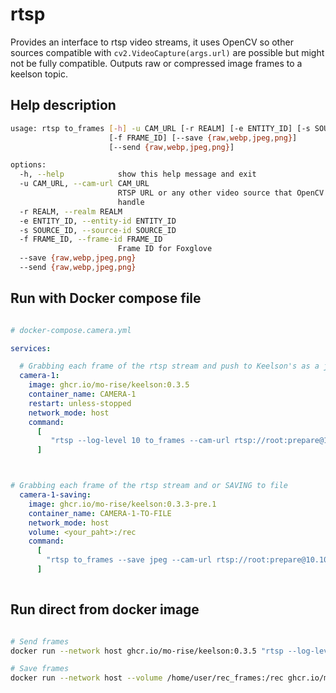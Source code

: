 # rtsp

Provides an interface to rtsp video streams, it uses OpenCV so other sources compatible with `cv2.VideoCapture(args.url)` are possible but might not be fully compatible. Outputs raw or compressed image frames to a keelson topic.

## Help description

```bash
usage: rtsp to_frames [-h] -u CAM_URL [-r REALM] [-e ENTITY_ID] [-s SOURCE_ID]
                      [-f FRAME_ID] [--save {raw,webp,jpeg,png}]
                      [--send {raw,webp,jpeg,png}]

options:
  -h, --help            show this help message and exit
  -u CAM_URL, --cam-url CAM_URL
                        RTSP URL or any other video source that OpenCV can
                        handle
  -r REALM, --realm REALM
  -e ENTITY_ID, --entity-id ENTITY_ID
  -s SOURCE_ID, --source-id SOURCE_ID
  -f FRAME_ID, --frame-id FRAME_ID
                        Frame ID for Foxglove
  --save {raw,webp,jpeg,png}
  --send {raw,webp,jpeg,png}
```

## Run with Docker compose file

```yml

# docker-compose.camera.yml

services:

  # Grabbing each frame of the rtsp stream and push to Keelson's as a jpeg frame
  camera-1:
    image: ghcr.io/mo-rise/keelson:0.3.5
    container_name: CAMERA-1
    restart: unless-stopped
    network_mode: host
    command:
      [
         "rtsp --log-level 10 to_frames --cam-url rtsp://root:prepare@10.10.20.2/axis-media/media.amp?camera=1 -r rise -e boatswain -s purpose --send jpeg"
      ]



# Grabbing each frame of the rtsp stream and or SAVING to file 
  camera-1-saving:
    image: ghcr.io/mo-rise/keelson:0.3.3-pre.1
    container_name: CAMERA-1-TO-FILE
    network_mode: host
    volume: <your_paht>:/rec
    command:
      [
        "rtsp to_frames --save jpeg --cam-url rtsp://root:prepare@10.10.20.2/axis-media/media.amp?camera=1 --source-id axis-1"
      ]
 
```

## Run direct from docker image 

```bash

# Send frames 
docker run --network host ghcr.io/mo-rise/keelson:0.3.5 "rtsp --log-level 10 to_frames --cam-url rtsp://root:prepare@10.10.20.2/axis-media/media.amp?camera=1 -r rise -e boatswain -s purpose --send jpeg"

# Save frames 
docker run --network host --volume /home/user/rec_frames:/rec ghcr.io/mo-rise/keelson:0.3.4 "rtsp to_frames --cam-url rtsp://localhost:8554/cam-axis-1 --save jpeg"

```